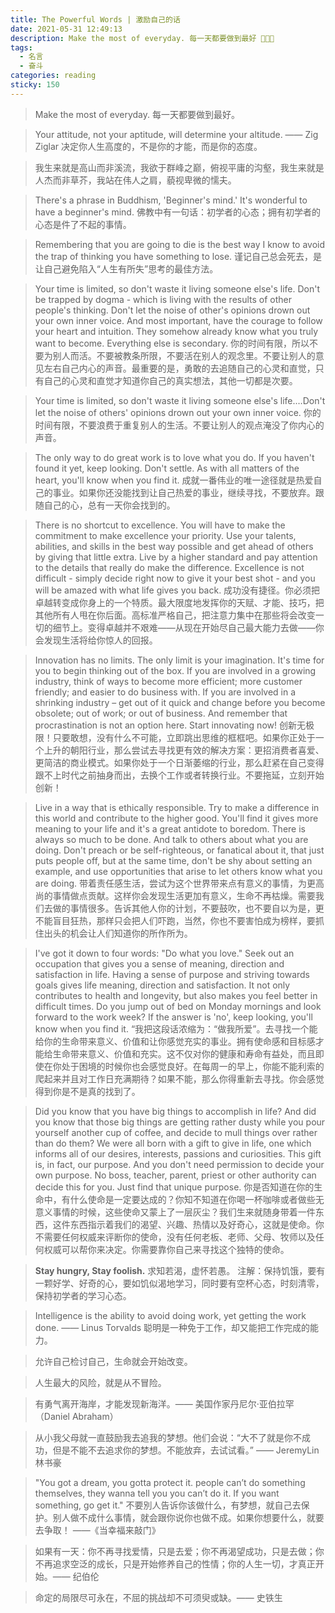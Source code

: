 ```yaml
---
title: The Powerful Words | 激励自己的话
date: 2021-05-31 12:49:13
description: Make the most of everyday. 每一天都要做到最好 💪💪💪
tags:
  - 名言
  - 奋斗
categories: reading
sticky: 150
---
```


> Make the most of everyday.
> 每一天都要做到最好。

> Your attitude, not your aptitude, will determine your altitude. —— Zig Ziglar
> 决定你人生高度的，不是你的才能，而是你的态度。

> 我生来就是高山而非溪流，我欲于群峰之巅，俯视平庸的沟壑，我生来就是人杰而非草芥，我站在伟人之肩，藐视卑微的懦夫。

> There's a phrase in Buddhism, 'Beginner's mind.' It's wonderful to have a beginner's mind.
> 佛教中有一句话：初学者的心态；拥有初学者的心态是件了不起的事情。

> Remembering that you are going to die is the best way I know to avoid the trap of thinking you have something to lose.
> 谨记自己总会死去，是让自己避免陷入“人生有所失”思考的最佳方法。

> Your time is limited, so don't waste it living someone else's life. Don't be trapped by dogma - which is living with the results of other people's thinking. Don't let the noise of other's opinions drown out your own inner voice. And most important, have the courage to follow your heart and intuition. They somehow already know what you truly want to become. Everything else is secondary.
> 你的时间有限，所以不要为别人而活。不要被教条所限，不要活在别人的观念里。不要让别人的意见左右自己内心的声音。最重要的是，勇敢的去追随自己的心灵和直觉，只有自己的心灵和直觉才知道你自己的真实想法，其他一切都是次要。

> Your time is limited, so don't waste it living someone else's life.…Don't let the noise of others' opinions drown out your own inner voice.
> 你的时间有限，不要浪费于重复别人的生活。不要让别人的观点淹没了你内心的声音。

> The only way to do great work is to love what you do. If you haven't found it yet, keep looking. Don't settle. As with all matters of the heart, you'll know when you find it.
> 成就一番伟业的唯一途径就是热爱自己的事业。如果你还没能找到让自己热爱的事业，继续寻找，不要放弃。跟随自己的心，总有一天你会找到的。

> There is no shortcut to excellence. You will have to make the commitment to make excellence your priority. Use your talents, abilities, and skills in the best way possible and get ahead of others by giving that little extra. Live by a higher standard and pay attention to the details that really do make the difference. Excellence is not difficult - simply decide right now to give it your best shot - and you will be amazed with what life gives you back.
> 成功没有捷径。你必须把卓越转变成你身上的一个特质。最大限度地发挥你的天赋、才能、技巧，把其他所有人甩在你后面。高标准严格自己，把注意力集中在那些将会改变一切的细节上。变得卓越并不艰难——从现在开始尽自己最大能力去做——你会发现生活将给你惊人的回报。

> Innovation has no limits. The only limit is your imagination. It's time for you to begin thinking out of the box. If you are involved in a growing industry, think of ways to become more efficient; more customer friendly; and easier to do business with. If you are involved in a shrinking industry – get out of it quick and change before you become obsolete; out of work; or out of business. And remember that procrastination is not an option here. Start innovating now!
> 创新无极限！只要敢想，没有什么不可能，立即跳出思维的框框吧。如果你正处于一个上升的朝阳行业，那么尝试去寻找更有效的解决方案：更招消费者喜爱、更简洁的商业模式。如果你处于一个日渐萎缩的行业，那么赶紧在自己变得跟不上时代之前抽身而出，去换个工作或者转换行业。不要拖延，立刻开始创新！

> Live in a way that is ethically responsible. Try to make a difference in this world and contribute to the higher good. You'll find it gives more meaning to your life and it's a great antidote to boredom. There is always so much to be done. And talk to others about what you are doing. Don't preach or be self-righteous, or fanatical about it, that just puts people off, but at the same time, don't be shy about setting an example, and use opportunities that arise to let others know what you are doing.
> 带着责任感生活，尝试为这个世界带来点有意义的事情，为更高尚的事情做点贡献。这样你会发现生活更加有意义，生命不再枯燥。需要我们去做的事情很多。告诉其他人你的计划，不要鼓吹，也不要自以为是，更不能盲目狂热，那样只会把人们吓跑，当然，你也不要害怕成为榜样，要抓住出头的机会让人们知道你的所作所为。

> I've got it down to four words: "Do what you love." Seek out an occupation that gives you a sense of meaning, direction and satisfaction in life. Having a sense of purpose and striving towards goals gives life meaning, direction and satisfaction. It not only contributes to health and longevity, but also makes you feel better in difficult times. Do you jump out of bed on Monday mornings and look forward to the work week? If the answer is 'no', keep looking, you'll know when you find it.
> “我把这段话浓缩为：“做我所爱”。去寻找一个能给你的生命带来意义、价值和让你感觉充实的事业。拥有使命感和目标感才能给生命带来意义、价值和充实。这不仅对你的健康和寿命有益处，而且即使在你处于困境的时候你也会感觉良好。在每周一的早上，你能不能利索的爬起来并且对工作日充满期待？如果不能，那么你得重新去寻找。你会感觉得到你是不是真的找到了。

> Did you know that you have big things to accomplish in life? And did you know that those big things are getting rather dusty while you pour yourself another cup of coffee, and decide to mull things over rather than do them? We were all born with a gift to give in life, one which informs all of our desires, interests, passions and curiosities. This gift is, in fact, our purpose. And you don't need permission to decide your own purpose. No boss, teacher, parent, priest or other authority can decide this for you. Just find that unique purpose.
> 你是否知道在你的生命中，有什么使命是一定要达成的？你知不知道在你喝一杯咖啡或者做些无意义事情的时候，这些使命又蒙上了一层灰尘？我们生来就随身带着一件东西，这件东西指示着我们的渴望、兴趣、热情以及好奇心，这就是使命。你不需要任何权威来评断你的使命，没有任何老板、老师、父母、牧师以及任何权威可以帮你来决定。你需要靠你自己来寻找这个独特的使命。

> **Stay hungry, Stay foolish.**
> 求知若渴，虚怀若愚。
> 注解：保持饥饿，要有一颗好学、好奇的心，要如饥似渴地学习，同时要有空杯心态，时刻清零，保持初学者的学习心态。

> Intelligence is the ability to avoid doing work, yet getting the work done. —— Linus Torvalds
> 聪明是一种免于工作，却又能把工作完成的能力。

> 允许自己检讨自己，生命就会开始改变。

> 人生最大的风险，就是从不冒险。

> 有勇气离开海岸，才能发现新海洋。—— 美国作家丹尼尔‧亚伯拉罕（Daniel Abraham）

> 从小我父母就一直鼓励我去追我的梦想。他们会说：“大不了就是你不成功，但是不能不去追求你的梦想。不能放弃，去试试看。” —— JeremyLin 林书豪

> "You got a dream, you gotta protect it. people can’t do something themselves, they wanna tell you you can’t do it. If you want something, go get it." 
> 不要別人告诉你该做什么，有梦想，就自己去保护。别人做不成什么事情，就会跟你说你也做不成。如果你想要什么，就要去争取！ ——《当幸福来敲门》

> 如果有一天：你不再寻找爱情，只是去爱；你不再渴望成功，只是去做；你不再追求空泛的成长，只是开始修养自己的性情；你的人生一切，才真正开始。—— 纪伯伦

> 命定的局限尽可永在，不屈的挑战却不可须臾或缺。—— 史铁生

